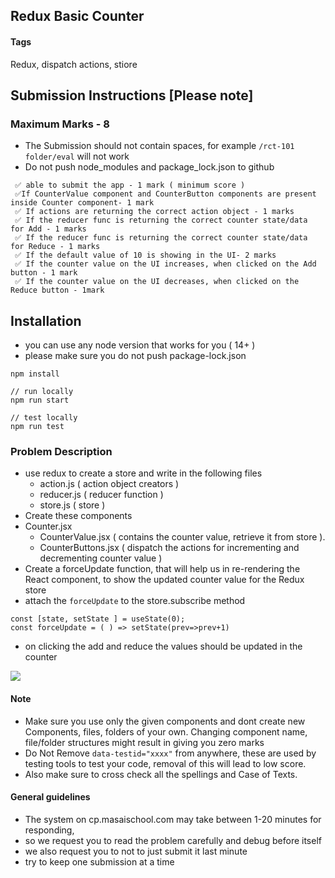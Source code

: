 ## Redux Basic Counter

#### Tags

Redux, dispatch actions, stiore

## Submission Instructions [Please note]

### Maximum Marks - 8

- The Submission should not contain spaces, for example `/rct-101 folder/eval` will not work
- Do not push node_modules and package_lock.json to github

```
 ✅ able to submit the app - 1 mark ( minimum score )
 ✅If CounterValue component and CounterButton components are present inside Counter component- 1 mark
 ✅ If actions are returning the correct action object - 1 marks
 ✅ If the reducer func is returning the correct counter state/data for Add - 1 marks
 ✅ If the reducer func is returning the correct counter state/data for Reduce - 1 marks
 ✅ If the default value of 10 is showing in the UI- 2 marks
 ✅ If the counter value on the UI increases, when clicked on the Add button - 1 mark
 ✅ If the counter value on the UI decreases, when clicked on the Reduce button - 1mark
```

## Installation

- you can use any node version that works for you ( 14+ )
- please make sure you do not push package-lock.json

```
npm install

// run locally
npm run start

// test locally
npm run test
```

### Problem Description 

- use redux to create a store and write in the following files
  - action.js ( action object creators )
  - reducer.js ( reducer function )
  - store.js ( store )
- Create these components
- Counter.jsx
  - CounterValue.jsx ( contains the counter value, retrieve it from store ).
  - CounterButtons.jsx ( dispatch the actions for incrementing and decrementing counter value )
- Create a forceUpdate function, that will help us in re-rendering the React component, to show the updated counter value for the Redux store
- attach the `forceUpdate` to the store.subscribe method

```
const [state, setState ] = useState(0);
const forceUpdate = ( ) => setState(prev=>prev+1)
```

- on clicking the add and reduce the values should be updated in the counter

![](https://i.imgur.com/0lRS0ho.png)

#### **Note**

- Make sure you use only the given components and dont create new Components, files, folders of your own. Changing component name, file/folder structures might result in giving you zero marks
- Do Not Remove `data-testid="xxxx"` from anywhere, these are used by testing tools to test your code, removal of this will lead to low score.
- Also make sure to cross check all the spellings and Case of Texts.

#### General guidelines

- The system on cp.masaischool.com may take between 1-20 minutes for responding,
- so we request you to read the problem carefully and debug before itself
- we also request you to not to just submit it last minute
- try to keep one submission at a time
